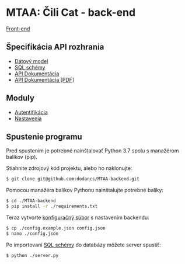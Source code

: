 # MTAA: Čili Cat - back-end

[Front-end](https://github.com/dodancs/MTAA-frontend)

## Špecifikácia API rozhrania
- [Dátový model](data-model.png)
- [SQL schémy](schema/)
- [API Dokumentácia](API.md)
- [API Dokumentácia [PDF]](API.pdf)

## Moduly

- [Autentifikácia](module_auth.py)
- [Nastavenia](module_settings.py)





## Spustenie programu

Pred spustením je potrebné nainštalovať Python 3.7 spolu s manažérom balíkov (pip).

Stiahnite zdrojový kód projektu, alebo ho naklonujte:

```bash
$ git clone git@github.com:dodancs/MTAA-backend.git
```

Pomocou manažéra balíkov Pythonu nainštalujte potrebné balíky:

```bash
$ cd ./MTAA-backend
$ pip install -r ./requirements.txt
```

Teraz vytvorte [konfiguračný súbor](config.example.json) s nastavením backendu:

```bash
$ cp ./config.example.json config.json
$ nano ./config.json
```

Po importovaní [SQL schémy](schema/) do databázy môžete server spustiť:

```bash
$ python ./server.py
```

